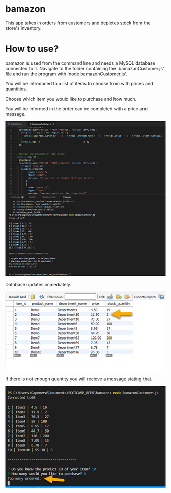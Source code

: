 # bamazon
 This app takes in orders from customers and depletes stock from the store's inventory. 

# How to use?
bamazon is used from the command line and needs a MySQL database connected to it. Navigate to the folder containing the 'bamazonCustomer.js' file and run the program with 'node bamazonCustomer.js'.

You will be introduced to a list of items to choose from with prices and quantities.

Choose which item you would like to purchase and how much.

You will be informed in the order can be completed with a price and message.

![alt text](Item_works.jpg)

Database updates immediately.

![alt text](DB_updates.jpg)

If there is not enough quantity you will recieve a message stating that.

![alt text](too_many.jpg)